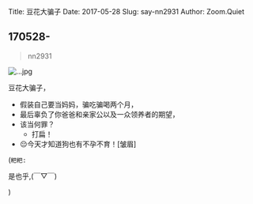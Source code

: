 Title: 豆花大骗子
Date: 2017-05-28
Slug: say-nn2931
Author: Zoom.Quiet


## 170528-
> nn2931


![...jpg](http://zoomquiet.qiniucdn.com/niuniu-albums/nn2017/170528-nn2931.jpeg?imageView2/2/w/360)


豆花大骗子，

- 假装自己要当妈妈，骗吃骗喝两个月，
- 最后辜负了你爸爸和亲家公以及一众领养者的期望，
- 该当何罪？
    + 打扁！
- 😔今天才知道狗也有不孕不育！[皱眉]


(`粑粑:` 

是也乎,(￣▽￣)


)
